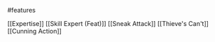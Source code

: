 #features

[[Expertise]]
[[Skill Expert (Feat)]]
[[Sneak Attack]]
[[Thieve's Can't]]
[[Cunning Action]]
